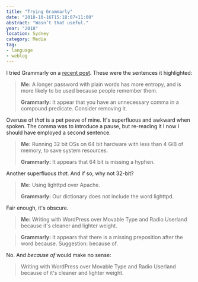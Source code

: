 ```yaml
---
title: "Trying Grammarly"
date: "2018-10-16T15:18:07+11:00"
abstract: "Wasn’t that useful."
year: "2018"
location: Sydney
category: Media
tag:
- language
- weblog
---
```

I tried Grammarly on a [recent post]. These were the sentences it highlighted:

> **Me:** A longer password with plain words has more <span style="font-style:underline">entropy,</span> and is more likely to be used because people remember them.  
> 
> **Grammarly:** It appear that you have an unnecessary comma in a compound predicate. Consider removing it.

Overuse of *that* is a pet peeve of mine. It's superfluous and awkward when spoken. The comma was to introduce a pause, but re-reading it I now I should have employed a second sentence.

> **Me:** Running 32 bit OSs on <span style="font-style:underline">64 bit</span> hardware with less than 4 GiB of memory, to save system resources.  
>
> **Grammarly:** It appears that 64 bit is missing a hyphen.

Another superfluous *that*. And if so, why not 32-bit?

> **Me:** Using lighttpd over Apache.
> 
> **Grammarly:** Our dictionary does not include the word lighttpd.

Fair enough, it's obscure.

> **Me:** Writing with WordPress over Movable Type and Radio Userland because it's cleaner and lighter weight.

> **Grammarly:** It appears that there is a missing preposition after the word <span style="font-style:underline">because</span>. Suggestion: <span style="font-style:underline">because of</span>.

No. And *because of* would make no sense:

> Writing with WordPress over Movable Type and Radio Userland because of it's cleaner and lighter weight.

[recent post]: https://rubenerd.com/obsolete-best-it-practices/ "Rubenerd: Obsolete best IT practices"

